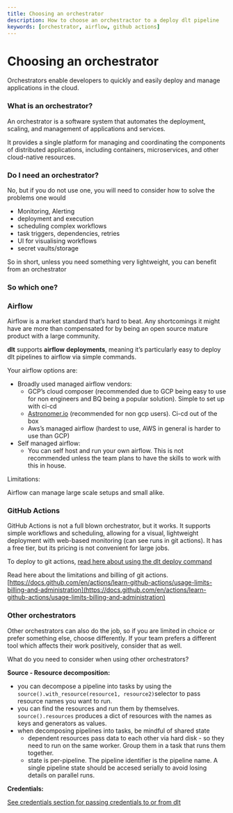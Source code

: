 ```yaml
---
title: Choosing an orchestrator
description: How to choose an orchestractor to a deploy dlt pipeline
keywords: [orchestrator, airflow, github actions]
---
```


# Choosing an orchestrator

Orchestrators enable developers to quickly and easily deploy and manage applications in the cloud.

### What is an orchestrator?

An orchestrator is a software system that automates the deployment, scaling, and management of applications and services.

It provides a single platform for managing and coordinating the components of distributed applications, including containers, microservices, and other cloud-native resources.

### Do I need an orchestrator?

No, but if you do not use one, you will need to consider how to solve the problems one would

- Monitoring, Alerting
- deployment and execution
- scheduling complex workflows
- task triggers, dependencies, retries
- UI for visualising workflows
- secret vaults/storage

So in short, unless you need something very lightweight, you can benefit from an orchestrator

### So which one?

### **Airflow**

Airflow  is a market standard that’s hard to beat. Any shortcomings it might have are more than compensated for by being an open source mature product with a large community.

**dlt** supports **airflow** **deployments**, meaning it’s particularly easy to deploy dlt pipelines to airflow via simple commands.

Your airflow options are:

- Broadly used managed airflow vendors:
    - GCP’s cloud composer (recommended due to GCP being easy to use for non engineers and BQ being a popular solution). Simple to set up with ci-cd
    - [Astronomer.io](http://Astronomer.io) (recommended for non gcp users). Ci-cd out of the box
    - Aws’s managed airflow (hardest to use, AWS in general is harder to use than GCP)
- Self managed airflow:
    - You can self host and run your own airflow. This is not recommended unless the team plans to have the skills to work with this in house.

Limitations:

Airflow can manage large scale setups and small alike.

### **GitHub Actions**

GitHub Actions is not a full blown orchestrator, but it works. It supports simple workflows and scheduling, allowing for a visual, lightweight deployment with web-based monitoring (can see runs in git actions).
It has a free tier, but its pricing is not convenient for large jobs.

To deploy to git actions, [read here about using the dlt deploy command](./walkthroughs/deploy-a-pipeline)

Read here about the limitations and billing of git actions.
[https://docs.github.com/en/actions/learn-github-actions/usage-limits-billing-and-administration](https://docs.github.com/en/actions/learn-github-actions/usage-limits-billing-and-administration)

### Other orchestrators

Other orchestrators can also do the job, so if you are limited in choice or prefer something else, choose differently.
If your team prefers a different tool which affects their work positively, consider that as well.

What do you need to consider when using other orchestrators?

**Source - Resource decomposition:**
* you can decompose a pipeline into tasks by using the `source().with_resource(resource1, resource2)`selector to pass resource names you want to run.
* you can find the resources and run them by themselves. `source().resources` produces a dict of resources with the names as keys and generators as values.
* when decomposing pipelines into tasks, be mindful of shared state
  * dependent resources pass data to each other via hard disk - so they need to run on the same worker. Group them in a task that runs them together.
  * state is per-pipeline. The pipeline identifier is the pipeline name. A single pipeline state should be accesed serially to avoid losing details on parallel runs.


**Credentials:**

[See credentials section for passing credentials to or from dlt](../../general-usage/credentials.md)